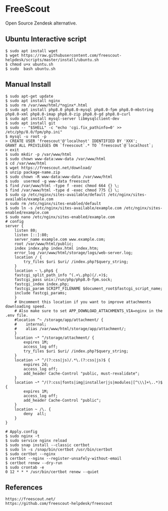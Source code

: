 FreeScout
=====

Open Source Zendesk alternative. 

Ubuntu Interactive script
-------------------------

    $ sudo apt install wget 
    $ wget https://raw.githubusercontent.com/freescout-helpdesk/scripts/master/install/ubuntu.sh 
    $ chmod u+x ubuntu.sh 
    $ sudo  bash ubuntu.sh
   
Manual Install
--------------

    $ sudo apt-get update 
    $ sudo apt install nginx 
    $ sudo rm /var/www/html/*nginx*.html
    $ sudo apt install php8.0 php8.0-mysql php8.0-fpm php8.0-mbstring php8.0-xml php8.0-imap php8.0-zip php8.0-gd php8.0-curl
    $ sudo apt install mysql-server libmysqlclient-dev
    $ sudo apt install git
    $ sudo -- "$SHELL" -c "echo 'cgi.fix_pathinfo=0' >> /etc/php/8.0/fpm/php.ini"
    $ mysql -u root -p
    > CREATE USER 'freescout'@'localhost' IDENTIFIED BY 'XXX';
    GRANT ALL PRIVILEGES ON `freescout`.* TO `freescout`@`localhost`;
    > exit
    $ sudo mkdir -p /var/www/html
    $ sudo chown www-data:www-data /var/www/html
    $ cd /var/www/html
    $ wget https://freescout.net/download/
    $ unzip package-name.zip
    $ sudo chown -R www-data:www-data /var/www/html
    $ sudo  usermod -g www-data freescout
    $ find /var/www/html -type f -exec chmod 664 {} \;    
    $ find /var/www/html -type d -exec chmod 775 {} \;
    $ sudo cp /etc/nginx/sites-available/default /etc/nginx/sites-available/example.com
    $ sudo rm /etc/nginx/sites-enabled/default
    $ sudo ln -s /etc/nginx/sites-available/example.com /etc/nginx/sites-enabled/example.com
    $ sudo nano /etc/nginx/sites-enabled/example.com
    # config
    server {
        listen 80;
        listen [::]:80;
        server_name example.com www.example.com;
        root /var/www/html/public;
        index index.php index.html index.htm;
        error_log /var/www/html/storage/logs/web-server.log;
        location / {
            try_files $uri $uri/ /index.php?$query_string;
        }
        location ~ \.php$ {
	    fastcgi_split_path_info ^(.+\.php)(/.+)$;
	    fastcgi_pass unix:/run/php/php8.0-fpm.sock;
	    fastcgi_index index.php;
	    fastcgi_param SCRIPT_FILENAME $document_root$fastcgi_script_name;
	    include fastcgi_params;
        }
        # Uncomment this location if you want to improve attachments downloading speed.
        # Also make sure to set APP_DOWNLOAD_ATTACHMENTS_VIA=nginx in the .env file.
        #location ^~ /storage/app/attachment/ {
        #    internal;
        #    alias /var/www/html/storage/app/attachment/;
        }
        location ~* ^/storage/attachment/ {
            expires 1M;
            access_log off;
            try_files $uri $uri/ /index.php?$query_string;
        }
        location ~* ^/(?:css|js)/.*\.(?:css|js)$ {
            expires 2d;
            access_log off;
            add_header Cache-Control "public, must-revalidate";
        }
        location ~* ^/(?:css|fonts|img|installer|js|modules|[^\\\]+\..*)$ {
            expires 1M;
            access_log off;
            add_header Cache-Control "public";
        }
        location ~ /\. {
            deny  all;
        }
    }

    # Apply.config
    $ sudo nginx -t
    $ sudo service nginx reload
    $ sudo snap install --classic certbot
    $ sudo ln -s /snap/bin/certbot /usr/bin/certbot
    $ sudo certbot --nginx
    $ certbot --nginx --register-unsafely-without-email
    $ certbot renew --dry-run
    $ sudo crontab -e
    0 12 * * * /usr/bin/certbot renew --quiet

References
----------

    https://freescout.net/
    https://github.com/freescout-helpdesk/freescout

